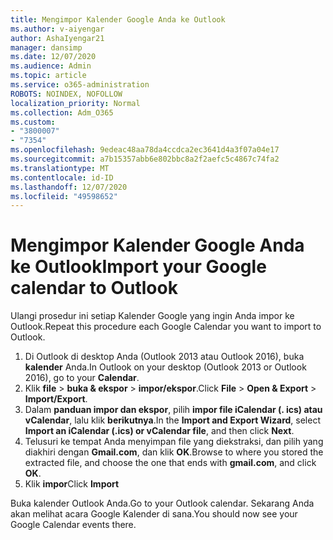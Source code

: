 ```yaml
---
title: Mengimpor Kalender Google Anda ke Outlook
ms.author: v-aiyengar
author: AshaIyengar21
manager: dansimp
ms.date: 12/07/2020
ms.audience: Admin
ms.topic: article
ms.service: o365-administration
ROBOTS: NOINDEX, NOFOLLOW
localization_priority: Normal
ms.collection: Adm_O365
ms.custom:
- "3800007"
- "7354"
ms.openlocfilehash: 9edeac48aa78da4ccdca2ec3641d4a3f07a04e17
ms.sourcegitcommit: a7b15357abb6e802bbc8a2f2aefc5c4867c74fa2
ms.translationtype: MT
ms.contentlocale: id-ID
ms.lasthandoff: 12/07/2020
ms.locfileid: "49598652"
---
```

# <a name="import-your-google-calendar-to-outlook"></a><span data-ttu-id="664ce-102">Mengimpor Kalender Google Anda ke Outlook</span><span class="sxs-lookup"><span data-stu-id="664ce-102">Import your Google calendar to Outlook</span></span>

<span data-ttu-id="664ce-103">Ulangi prosedur ini setiap Kalender Google yang ingin Anda impor ke Outlook.</span><span class="sxs-lookup"><span data-stu-id="664ce-103">Repeat this procedure each Google Calendar you want to import to Outlook.</span></span>

1. <span data-ttu-id="664ce-104">Di Outlook di desktop Anda (Outlook 2013 atau Outlook 2016), buka **kalender** Anda.</span><span class="sxs-lookup"><span data-stu-id="664ce-104">In Outlook on your desktop (Outlook 2013 or Outlook 2016), go to your **Calendar**.</span></span>
1. <span data-ttu-id="664ce-105">Klik **file**  >  **buka & ekspor**  >  **impor/ekspor**.</span><span class="sxs-lookup"><span data-stu-id="664ce-105">Click **File** > **Open & Export** > **Import/Export**.</span></span>
1. <span data-ttu-id="664ce-106">Dalam **panduan impor dan ekspor**, pilih **impor file iCalendar (. ics) atau vCalendar**, lalu klik **berikutnya**.</span><span class="sxs-lookup"><span data-stu-id="664ce-106">In the **Import and Export Wizard**, select **Import an iCalendar (.ics) or vCalendar file**, and then click **Next**.</span></span>
1. <span data-ttu-id="664ce-107">Telusuri ke tempat Anda menyimpan file yang diekstraksi, dan pilih yang diakhiri dengan **Gmail.com**, dan klik **OK**.</span><span class="sxs-lookup"><span data-stu-id="664ce-107">Browse to where you stored the extracted file, and choose the one that ends with **gmail.com**, and click **OK**.</span></span>
1. <span data-ttu-id="664ce-108">Klik **impor**</span><span class="sxs-lookup"><span data-stu-id="664ce-108">Click **Import**</span></span>

<span data-ttu-id="664ce-109">Buka kalender Outlook Anda.</span><span class="sxs-lookup"><span data-stu-id="664ce-109">Go to your Outlook calendar.</span></span> <span data-ttu-id="664ce-110">Sekarang Anda akan melihat acara Google Kalender di sana.</span><span class="sxs-lookup"><span data-stu-id="664ce-110">You should now see your Google Calendar events there.</span></span>
